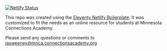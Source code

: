 [![Netlify Status](https://api.netlify.com/api/v1/badges/bbf28a84-4bdb-407b-a2fa-32628d27fa3d/deploy-status)](https://app.netlify.com/sites/eleventy-netlify-boilerplate/deploys)

This repo was created using the [Eleventy Netlify Boilerplate](https://github.com/danurbanowicz/eleventy-netlify-boilerplate). It was customized to fit the needs as an online resource for students at Minnesota Connections Academy.

Please send any questions or comments to jasweeney@mnca.connectionsacademy.org
